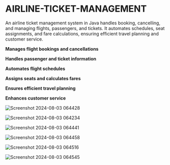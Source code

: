 # AIRLINE-TICKET-MANAGEMENT
An airline ticket management system in Java handles booking, cancelling, and managing flights, passengers, and tickets. It automates schedules, seat assignments, and fare calculations, ensuring efficient travel planning and customer service.


**Manages flight bookings and cancellations**


**Handles passenger and ticket information**


**Automates flight schedules**


**Assigns seats and calculates fares**


**Ensures efficient travel planning**


**Enhances customer service**


![Screenshot 2024-08-03 064428](https://github.com/user-attachments/assets/bdd4da30-e2c8-4352-ba73-900ae470e490)





![Screenshot 2024-08-03 064234](https://github.com/user-attachments/assets/e0a552d3-7729-4655-9bed-f95f86571a87)





![Screenshot 2024-08-03 064441](https://github.com/user-attachments/assets/c1b6a9d8-9276-4e46-8d07-1e5ff9df1a4f)





![Screenshot 2024-08-03 064458](https://github.com/user-attachments/assets/80a3f62a-7bb6-4484-a730-cc41297a1024)


![Screenshot 2024-08-03 064516](https://github.com/user-attachments/assets/c3534b45-6991-4b87-aa9e-00d631b5c141)


![Screenshot 2024-08-03 064545](https://github.com/user-attachments/assets/2c38800d-24ee-489d-b327-802554b1af43)

